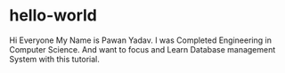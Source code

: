 # hello-world

Hi Everyone
My Name is Pawan Yadav. I was Completed Engineering in Computer Science.
And want to focus and Learn Database management System with this tutorial.
